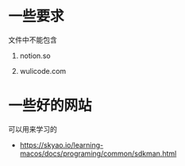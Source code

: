 # 一些要求

文件中不能包含

1. notion.so

2. wulicode.com

# 一些好的网站

可以用来学习的

- https://skyao.io/learning-macos/docs/programing/common/sdkman.html

